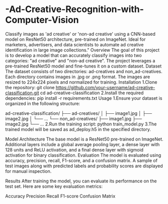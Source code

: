 # -Ad-Creative-Recognition-with-Computer-Vision
Classify images as 'ad creative' or 'non-ad creative' using a CNN-based model on ResNet50 architecture, pre-trained on ImageNet. Ideal for marketers, advertisers, and data scientists to automate ad creative identification in large image collections."
Overview
The goal of this project is to develop a model that can accurately classify images into two categories: "ad creative" and "non-ad creative". The project leverages a pre-trained ResNet50 model and fine-tunes it on a custom dataset.
Dataset
The dataset consists of two directories: ad-creatives and non_ad-creatives.
Each directory contains images in .jpg or .png format.
The images are resized to 224x224 pixels and normalized for training.
Installation
1.Clone the repository: 
      git clone https://github.com/your-username/ad-creative-classification.git
      cd ad-creative-classification
2.Install the required dependencies:
      pip install -r requirements.txt
Usage
1.Ensure your dataset is organized in the following structure:

ad-creative-classification/
├── ad-creatives/
│   ├── image1.jpg
│   ├── image2.jpg
│   └── ...
└── non_ad-creatives/
    ├── image1.jpg
    ├── image2.jpg
    └── ...
2.Run the training script:
    python train_model.py
3.The trained model will be saved as ad_deploy.h5 in the specified directory.

Model Architecture
The base model is a ResNet50 pre-trained on ImageNet.
Additional layers include a global average pooling layer, a dense layer with 128 units and ReLU activation, and a final dense layer with sigmoid activation for binary classification.
Evaluation
The model is evaluated using accuracy, precision, recall, F1-score, and a confusion matrix.
A sample of test images along with predicted labels and probability scores are displayed for manual inspection.

Results
After training the model, you can evaluate its performance on the test set. Here are some key evaluation metrics:

Accuracy
Precision
Recall
F1-score
Confusion Matrix
